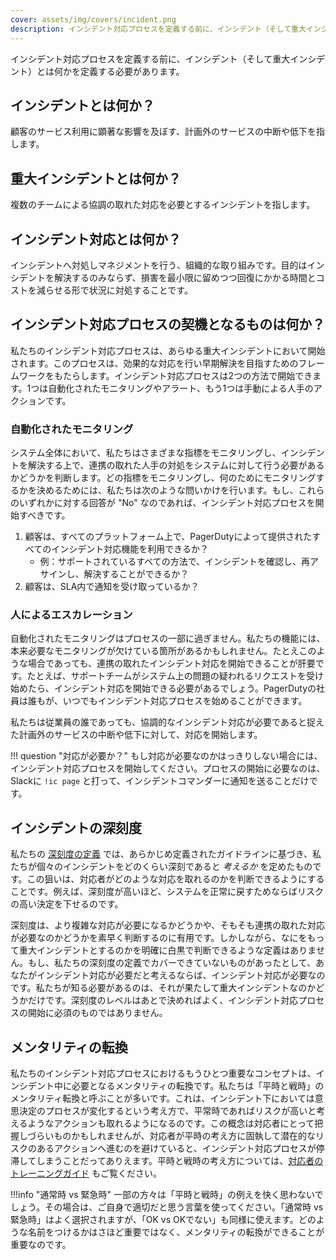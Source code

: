 ```yaml
---
cover: assets/img/covers/incident.png
description: インシデント対応プロセスを定義する前に、インシデント（そして重大インシデント）とは何か、対応の開始方法とともに定義する必要があります。
---
```

インシデント対応プロセスを定義する前に、インシデント（そして重大インシデント）とは何かを定義する必要があります。

## インシデントとは何か？
顧客のサービス利用に顕著な影響を及ぼす、計画外のサービスの中断や低下を指します。

## 重大インシデントとは何か？
複数のチームによる協調の取れた対応を必要とするインシデントを指します。

## インシデント対応とは何か？
インシデントへ対処しマネジメントを行う、組織的な取り組みです。目的はインシデントを解決するのみならず、損害を最小限に留めつつ回復にかかる時間とコストを減らせる形で状況に対処することです。

## インシデント対応プロセスの契機となるものは何か？

私たちのインシデント対応プロセスは、あらゆる重大インシデントにおいて開始されます。このプロセスは、効果的な対応を行い早期解決を目指すためのフレームワークをもたらします。インシデント対応プロセスは2つの方法で開始できます。1つは自動化されたモニタリングやアラート、もう1つは手動による人手のアクションです。

### 自動化されたモニタリング

システム全体において、私たちはさまざまな指標をモニタリングし、インシデントを解決する上で、連携の取れた人手の対処をシステムに対して行う必要があるかどうかを判断します。どの指標をモニタリングし、何のためにモニタリングするかを決めるためには、私たちは次のような問いかけを行います。もし、これらのいずれかに対する回答が "No" なのであれば、インシデント対応プロセスを開始すべきです。

1. 顧客は、すべてのプラットフォーム上で、PagerDutyによって提供されたすべてのインシデント対応機能を利用できるか？
    * 例：サポートされているすべての方法で、インシデントを確認し、再アサインし、解決することができるか？
1. 顧客は、SLA内で通知を受け取っているか？

### 人によるエスカレーション

自動化されたモニタリングはプロセスの一部に過ぎません。私たちの機能には、本来必要なモニタリングが欠けている箇所があるかもしれません。たとえこのような場合であっても、連携の取れたインシデント対応を開始できることが肝要です。たとえば、サポートチームがシステム上の問題の疑われるリクエストを受け始めたら、インシデント対応を開始できる必要があるでしょう。PagerDutyの社員は誰もが、いつでもインシデント対応プロセスを始めることができます。

私たちは従業員の誰であっても、協調的なインシデント対応が必要であると捉えた計画外のサービスの中断や低下に対して、対応を開始します。

!!! question "対応が必要か？"
    もし対応が必要なのかはっきりしない場合には、インシデント対応プロセスを開始してください。プロセスの開始に必要なのは、Slackに `!ic page` と打って、インシデントコマンダーに通知を送ることだけです。

## インシデントの深刻度

私たちの [深刻度の定義](../before/severity_levels.md) では、あらかじめ定義されたガイドラインに基づき、私たちが個々のインシデントをどのくらい深刻であると _考えるか_ を定めたものです。この狙いは、対応者がどのような対応を取れるのかを判断できるようにすることです。例えば、深刻度が高いほど、システムを正常に戻すためならばリスクの高い決定を下せるのです。

深刻度は、より複雑な対応が必要になるかどうかや、そもそも連携の取れた対応が必要なのかどうかを素早く判断するのに有用です。しかしながら、なにをもって重大インシデントとするのかを明確に白黒で判断できるような定義はありません。もし、私たちの深刻度の定義でカバーできていないものがあったとして、あなたがインシデント対応が必要だと考えるならば、インシデント対応が必要なのです。私たちが知る必要があるのは、それが果たして重大インシデントなのかどうかだけです。深刻度のレベルはあとで決めればよく、インシデント対応プロセスの開始に必須のものではありません。

## メンタリティの転換

私たちのインシデント対応プロセスにおけるもうひとつ重要なコンセプトは、インシデント中に必要となるメンタリティの転換です。私たちは「平時と戦時」のメンタリティ転換と呼ぶことが多いです。これは、インシデント下においては意思決定のプロセスが変化するという考え方で、平常時であればリスクが高いと考えるようなアクションも取れるようになるのです。この概念は対応者にとって把握しづらいものかもしれませんが、対応者が平時の考え方に固執して潜在的なリスクのあるアクションへ進むのを避けていると、インシデント対応プロセスが停滞してしまうことだってありえます。平時と戦時の考え方については、[対応者のトレーニングガイド](../training/subject_matter_expert.md#wartime-vs-peacetime) もご覧ください。

!!!info "通常時 vs 緊急時"
    一部の方々は「平時と戦時」の例えを快く思わないでしょう。その場合は、ご自身で適切だと思う言葉を使ってください。「通常時 vs 緊急時」はよく選択されますが、「OK vs OKでない」も同様に使えます。どのような名前をつけるかはさほど重要ではなく、メンタリティの転換ができることが重要なのです。

